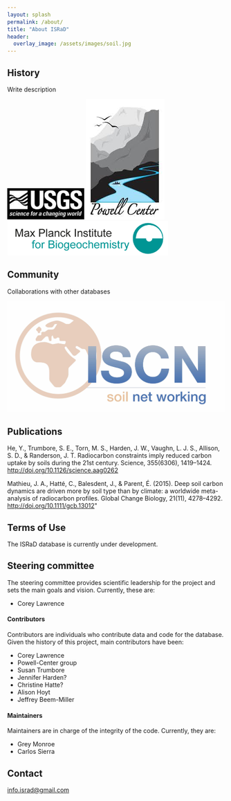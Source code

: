 ```yaml
---
layout: splash
permalink: /about/
title: "About ISRaD"
header:
  overlay_image: /assets/images/soil.jpg
---
```


## History

Write description

![](assets/images/USGS.jpg)
![](assets/images/PowellCenter.jpeg)
![](assets/images/MPI-BGC_logo_EN.png)

## Community

Collaborations with other databases

![](assets/images/iscn_logo.jpeg)

## Publications

He, Y., Trumbore, S. E., Torn, M. S., Harden, J. W., Vaughn, L. J. S., Allison, S. D., & Randerson, J. T. Radiocarbon constraints imply reduced carbon uptake by soils during the 21st century. Science, 355(6306), 1419–1424. http://doi.org/10.1126/science.aag0262

Mathieu, J. A., Hatté, C., Balesdent, J., & Parent, É. (2015). Deep soil carbon dynamics are driven more by soil type than by climate: a worldwide meta-analysis of radiocarbon profiles. Global Change Biology, 21(11), 4278–4292. http://doi.org/10.1111/gcb.13012"

## Terms of Use

The ISRaD database is currently under development.

## Steering committee
The steering committee provides scientific leadership for the project and sets the main goals and vision.
Currently, these are:

* Corey Lawrence

#### Contributors
Contributors are individuals who contribute data and code for the database. 
Given the history of this project, main contributors have been:

* Corey Lawrence
* Powell-Center group
* Susan Trumbore
* Jennifer Harden?
* Christine Hatte?
* Alison Hoyt
* Jeffrey Beem-Miller

#### Maintainers
Maintainers are in charge of the integrity of the code. Currently, they are:

* Grey Monroe
* Carlos Sierra

## Contact 

info.israd@gmail.com


